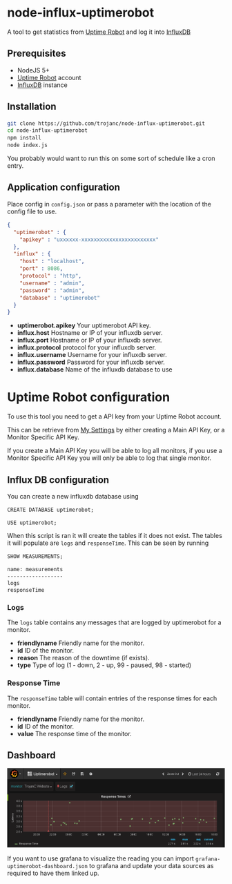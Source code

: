 # node-influx-uptimerobot
A tool to get statistics from [Uptime Robot](https://uptimerobot.com/) and log it into [InfluxDB](https://www.influxdata.com/time-series-platform/influxdb/)

## Prerequisites
- NodeJS 5+
- [Uptime Robot](https://uptimerobot.com/) account
- [InfluxDB](https://www.influxdata.com/time-series-platform/influxdb/) instance

## Installation
```bash
git clone https://github.com/trojanc/node-influx-uptimerobot.git
cd node-influx-uptimerobot
npm install
node index.js
```

You probably would want to run this on some sort of schedule like a cron entry.

## Application configuration
Place config in `config.json` or pass a parameter with the location of the config
file to use.

```json
{
  "uptimerobot" : {
    "apikey" : "uxxxxxx-xxxxxxxxxxxxxxxxxxxxxxxx"
  },
  "influx" : {
    "host" : "localhost",
    "port" : 8086,
    "protocol" : "http",
    "username" : "admin",
    "password" : "admin",
    "database" : "uptimerobot"
  }
}
```
- **uptimerobot.apikey** Your uptimerobot API key.
- **influx.host** Hostname or IP of your influxdb server.
- **influx.port** Hostname or IP of your influxdb server.
- **influx.protocol** protocol for your influxdb server.
- **influx.username** Username for your influxdb server.
- **influx.password** Password for your influxdb server.
- **influx.database** Name of the influxdb database to use

# Uptime Robot configuration
To use this tool you need to get a API key from your Uptime Robot account.

This can be retrieve from [My Settings](https://uptimerobot.com/dashboard#mySettings) by either creating a Main API Key, or a Monitor Specific API Key. 

If you create a Main API Key you will be able to log all monitors, if you use a Monitor Specific API Key you will only be able to log that single monitor.

## Influx DB configuration
You can create a new influxdb database using
```
CREATE DATABASE uptimerobot;
```

```
USE uptimerobot;
```

When this script is ran it will create the tables if it does not exist. The tables it will populate are `logs` and `responseTime`. This can be seen by running
```
SHOW MEASUREMENTS;
```
```
name: measurements
------------------
logs
responseTime

```

### Logs
The `logs` table contains any messages that are logged by uptimerobot for a monitor.
- **friendlyname** Friendly name for the monitor.
- **id** ID of the monitor.
- **reason** The reason of the downtime (if exists).
- **type** Type of log (1 - down, 2 - up, 99 - paused, 98 - started)

### Response Time
The `responseTime` table will contain entries of the response times for each monitor.
- **friendlyname** Friendly name for the monitor.
- **id** ID of the monitor.
- **value** The response time of the monitor.

## Dashboard
![Dashboard](./docs/dashboard.png)

If you want to use grafana to visualize the reading you can import `grafana-uptimerobot-dashboard.json` to grafana and update
your data sources as required to have them linked up.
